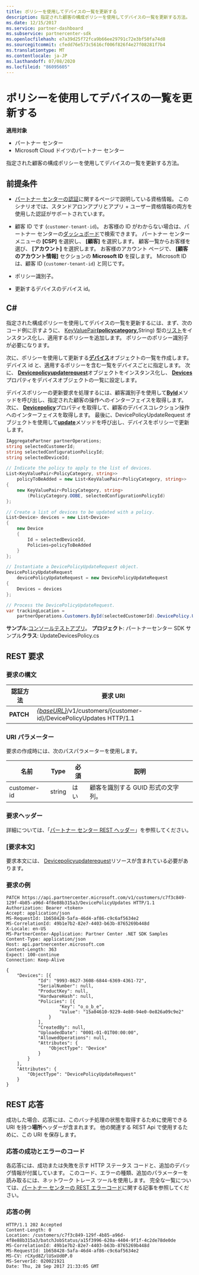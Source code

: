 ```yaml
---
title: ポリシーを使用してデバイスの一覧を更新する
description: 指定された顧客の構成ポリシーを使用してデバイスの一覧を更新する方法。
ms.date: 12/15/2017
ms.service: partner-dashboard
ms.subservice: partnercenter-sdk
ms.openlocfilehash: e7a39d25f72fca9b66ee29791c72e3bf50fa74d8
ms.sourcegitcommit: cfedd76e573c5616cf006f826f4e27f08281f7b4
ms.translationtype: MT
ms.contentlocale: ja-JP
ms.lasthandoff: 07/08/2020
ms.locfileid: "86095605"
---
```

# <a name="update-a-list-of-devices-with-a-policy"></a>ポリシーを使用してデバイスの一覧を更新する

**適用対象**

- パートナー センター
- Microsoft Cloud ドイツのパートナー センター

指定された顧客の構成ポリシーを使用してデバイスの一覧を更新する方法。

## <a name="prerequisites"></a>前提条件

- [パートナー センターの認証](partner-center-authentication.md)に関するページで説明している資格情報。 このシナリオでは、スタンドアロンアプリとアプリ + ユーザー資格情報の両方を使用した認証がサポートされています。

- 顧客 ID です (`customer-tenant-id`)。 お客様の ID がわからない場合は、パートナー センターの[ダッシュボード](https://partner.microsoft.com/dashboard)で検索できます。 パートナー センター メニューの **[CSP]** を選択し、 **[顧客]** を選択します。 顧客一覧からお客様を選び、 **[アカウント]** を選択します。 お客様のアカウント ページで、 **[顧客のアカウント情報]** セクションの **Microsoft ID** を探します。 Microsoft ID は、顧客 ID (`customer-tenant-id`) と同じです。

- ポリシー識別子。

- 更新するデバイスのデバイス id。

## <a name="c"></a>C\#

指定された構成ポリシーを使用してデバイスの一覧を更新するには、まず、次のコード例に示すように、 [KeyValuePair](https://docs.microsoft.com/dotnet/api/system.collections.generic.keyvaluepair-2)[**(policycategory,**](https://docs.microsoft.com/dotnet/api/microsoft.store.partnercenter.models.devicesdeployment.policycategory)String) 型の[リスト](https://docs.microsoft.com/dotnet/api/system.collections.generic.list-1)をインスタンス化し、適用するポリシーを追加します。 ポリシーのポリシー識別子が必要になります。

次に、ポリシーを使用して更新する[**デバイス**](https://docs.microsoft.com/dotnet/api/microsoft.store.partnercenter.models.devicesdeployment.device)オブジェクトの一覧を作成します。デバイス id と、適用するポリシーを含む一覧をデバイスごとに指定します。 次に、 [**Devicepolicyupdaterequest**](https://docs.microsoft.com/dotnet/api/microsoft.store.partnercenter.models.devicesdeployment.devicepolicyupdaterequest)オブジェクトをインスタンス化し、 [**Devices**](https://docs.microsoft.com/dotnet/api/microsoft.store.partnercenter.models.devicesdeployment.devicebatchcreationrequest.devices)プロパティをデバイスオブジェクトの一覧に設定します。

デバイスポリシーの更新要求を処理するには、顧客識別子を使用して[**ById**](https://docs.microsoft.com/dotnet/api/microsoft.store.partnercenter.customers.icustomercollection.byid)メソッドを呼び出し、指定された顧客の操作へのインターフェイスを取得します。 次に、 [**Devicepolicy**](https://docs.microsoft.com/dotnet/api/microsoft.store.partnercenter.customers.icustomer.devicepolicy)プロパティを取得して、顧客のデバイスコレクション操作へのインターフェイスを取得します。 最後に、DevicePolicyUpdateRequest オブジェクトを使用して[**update**](https://docs.microsoft.com/dotnet/api/microsoft.store.partnercenter.devicesdeployment.icustomerdevicecollection.update)メソッドを呼び出し、デバイスをポリシーで更新します。

``` csharp
IAggregatePartner partnerOperations;
string selectedCustomerId;
string selectedConfigurationPolicyId;
string selectedDeviceId;

// Indicate the policy to apply to the list of devices.
List<KeyValuePair<PolicyCategory, string>>
    policyToBeAdded = new List<KeyValuePair<PolicyCategory, string>>
{
    new KeyValuePair<PolicyCategory, string>
        (PolicyCategory.OOBE, selectedConfigurationPolicyId)
};

// Create a list of devices to be updated with a policy.
List<Device> devices = new List<Device>
{
    new Device
    {
        Id = selectedDeviceId,
        Policies=policyToBeAdded
    }
};

// Instantiate a DevicePolicyUpdateRequest object.
DevicePolicyUpdateRequest
    devicePolicyUpdateRequest = new DevicePolicyUpdateRequest
{
    Devices = devices
};

// Process the DevicePolicyUpdateRequest.
var trackingLocation =
    partnerOperations.Customers.ById(selectedCustomerId).DevicePolicy.Update(devicePolicyUpdateRequest);
```

**サンプル**:[コンソールテストアプリ](console-test-app.md)。 **プロジェクト**: パートナーセンター SDK サンプル**クラス**: UpdateDevicesPolicy.cs

## <a name="rest-request"></a>REST 要求

### <a name="request-syntax"></a>要求の構文

| 認証方法    | 要求 URI                                                                                         |
|-----------|-----------------------------------------------------------------------------------------------------|
| **PATCH** | [*{baseURL}*](partner-center-rest-urls.md)/v1/customers/{customer-id}/DevicePolicyUpdates HTTP/1.1 |

### <a name="uri-parameter"></a>URI パラメーター

要求の作成時には、次のパスパラメーターを使用します。

| 名前        | Type   | 必須 | 説明                                           |
|-------------|--------|----------|-------------------------------------------------------|
| customer-id | string | はい      | 顧客を識別する GUID 形式の文字列。 |

### <a name="request-headers"></a>要求ヘッダー

詳細については、「[パートナー センター REST ヘッダー](headers.md)」を参照してください。

### <a name="request-body"></a>[要求本文]

要求本文には、 [Devicepolicyupdaterequest](device-deployment-resources.md#devicepolicyupdaterequest)リソースが含まれている必要があります。

### <a name="request-example"></a>要求の例

```http
PATCH https://api.partnercenter.microsoft.com/v1/customers/c7f3c849-129f-4b85-a96d-4f8e88b315a3/DevicePolicyUpdates HTTP/1.1
Authorization: Bearer <token>
Accept: application/json
MS-RequestId: 1b658428-5afa-46d4-af86-c9c6af5634e2
MS-CorrelationId: 49b1e7b2-82e7-4403-b63b-8765269b448d
X-Locale: en-US
MS-PartnerCenter-Application: Partner Center .NET SDK Samples
Content-Type: application/json
Host: api.partnercenter.microsoft.com
Content-Length: 363
Expect: 100-continue
Connection: Keep-Alive

{
    "Devices": [{
            "Id": "9993-8627-3608-6844-6369-4361-72",
            "SerialNumber": null,
            "ProductKey": null,
            "HardwareHash": null,
            "Policies": [{
                    "Key": "o_o_b_e",
                    "Value": "15a04610-9229-4e80-94e0-0e826a09c9e2"
                }
            ],
            "CreatedBy": null,
            "UploadedDate": "0001-01-01T00:00:00",
            "AllowedOperations": null,
            "Attributes": {
                "ObjectType": "Device"
            }
        }
    ],
    "Attributes": {
        "ObjectType": "DevicePolicyUpdateRequest"
    }
}
```

## <a name="rest-response"></a>REST 応答

成功した場合、応答には、このバッチ処理の状態を取得するために使用できる URI を持つ**場所**ヘッダーが含まれます。 他の関連する REST Api で使用するために、この URI を保存します。

### <a name="response-success-and-error-codes"></a>応答の成功とエラーのコード

各応答には、成功または失敗を示す HTTP ステータス コードと、追加のデバッグ情報が付属しています。 このコード、エラーの種類、追加のパラメーターを読み取るには、ネットワーク トレース ツールを使用します。 完全な一覧については、[パートナー センターの REST エラーコード](error-codes.md)に関する記事を参照してください。

### <a name="response-example"></a>応答の例

```http
HTTP/1.1 202 Accepted
Content-Length: 0
Location: /customers/c7f3c849-129f-4b85-a96d-4f8e88b315a3/batchJobStatus/a15f3996-620a-4404-9f1f-4c2de78de0de
MS-CorrelationId: 49b1e7b2-82e7-4403-b63b-8765269b448d
MS-RequestId: 1b658428-5afa-46d4-af86-c9c6af5634e2
MS-CV: rCXyd8Z/lUSxUd0P.0
MS-ServerId: 020021921
Date: Thu, 28 Sep 2017 21:33:05 GMT
```

